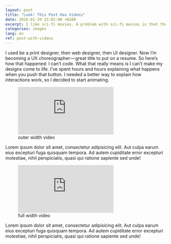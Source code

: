 ```yaml
---
layout: post
title: "Look! This Post Has Videos"
date: 2016-01-29 15:01:00 +0200
excerpt: I like sci-fi movies. A problem with sci-fi movies is that they happen in a vast fictional universe that I have no idea about. There’s a ton of stuff going on and only two hours of screen time to get me up to speed.
categories: images
lang: en
ref: post-with-videos
---
```

I used be a print designer, then web designer, then UI designer. Now I’m becoming a UX choreographer — great title to put on a resume. So here’s how that happened: I can’t code. What that really means is I can’t make my designs come to life. I’ve spent hours and hours explaining what happens when you push that button. I needed a better way to explain how interactions work, so I decided to start animating. 

<figure class="video figure--outer">
    <div class="video_embed">
        <iframe src="https://www.youtube.com/embed/2pL28CcEijU?rel=0&amp;showinfo=0" frameborder="0" allowfullscreen></iframe>
    </div>
    <figcaption>outer width video</figcaption>
</figure>

Lorem ipsum dolor sit amet, consectetur adipisicing elit. Aut culpa earum eius excepturi fuga quisquam tempora. Ad autem cupiditate error excepturi molestiae, nihil perspiciatis, quasi qui ratione sapiente sed unde! 

<figure class="video figure--full">
    <div class="video_embed">
        <iframe src="https://player.vimeo.com/video/150000988?title=0&byline=0&portrait=0" frameborder="0" webkitallowfullscreen mozallowfullscreen allowfullscreen></iframe>
    </div>
    <figcaption>full width video</figcaption>
</figure>

Lorem ipsum dolor sit amet, consectetur adipisicing elit. Aut culpa earum eius excepturi fuga quisquam tempora. Ad autem cupiditate error excepturi molestiae, nihil perspiciatis, quasi qui ratione sapiente sed unde!